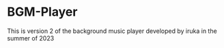 # BGM-Player
This is version 2 of the background music player developed by iruka in the summer of 2023
